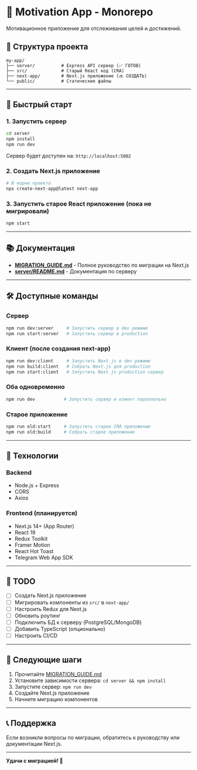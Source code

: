 # 🎯 Motivation App - Monorepo

Мотивационное приложение для отслеживания целей и достижений.

## 📁 Структура проекта

```
my-app/
├── server/          # Express API сервер (✅ ГОТОВ)
├── src/             # Старый React код (CRA)
├── next-app/        # Next.js приложение (🔜 СОЗДАТЬ)
└── public/          # Статические файлы
```

---

## 🚀 Быстрый старт

### 1. Запустить сервер

```bash
cd server
npm install
npm run dev
```

Сервер будет доступен на: `http://localhost:5002`

### 2. Создать Next.js приложение

```bash
# В корне проекта
npx create-next-app@latest next-app
```

### 3. Запустить старое React приложение (пока не мигрировали)

```bash
npm start
```

---

## 📚 Документация

- **[MIGRATION_GUIDE.md](./MIGRATION_GUIDE.md)** - Полное руководство по миграции на Next.js
- **[server/README.md](./server/README.md)** - Документация по серверу

---

## 🛠 Доступные команды

### Сервер
```bash
npm run dev:server     # Запустить сервер в dev режиме
npm run start:server   # Запустить сервер в production
```

### Клиент (после создания next-app)
```bash
npm run dev:client     # Запустить Next.js в dev режиме
npm run build:client   # Собрать Next.js для production
npm run start:client   # Запустить Next.js production сервер
```

### Оба одновременно
```bash
npm run dev           # Запустить сервер и клиент параллельно
```

### Старое приложение
```bash
npm run old:start     # Запустить старое CRA приложение
npm run old:build     # Собрать старое приложение
```

---

## 🔧 Технологии

### Backend
- Node.js + Express
- CORS
- Axios

### Frontend (планируется)
- Next.js 14+ (App Router)
- React 19
- Redux Toolkit
- Framer Motion
- React Hot Toast
- Telegram Web App SDK

---

## 📝 TODO

- [ ] Создать Next.js приложение
- [ ] Мигрировать компоненты из `src/` в `next-app/`
- [ ] Настроить Redux для Next.js
- [ ] Обновить роутинг
- [ ] Подключить БД к серверу (PostgreSQL/MongoDB)
- [ ] Добавить TypeScript (опционально)
- [ ] Настроить CI/CD

---

## 🎯 Следующие шаги

1. Прочитайте [MIGRATION_GUIDE.md](./MIGRATION_GUIDE.md)
2. Установите зависимости сервера: `cd server && npm install`
3. Запустите сервер: `npm run dev`
4. Создайте Next.js приложение
5. Начните миграцию компонентов

---

## 📞 Поддержка

Если возникли вопросы по миграции, обратитесь к руководству или документации Next.js.

---

**Удачи с миграцией! 🚀**
